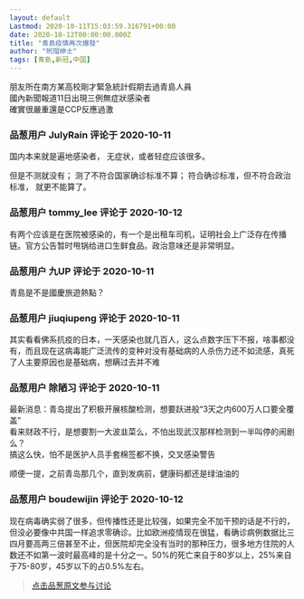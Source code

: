 ```yaml
---
layout: default
Lastmod: 2020-10-11T15:03:59.316791+00:00
date: 2020-10-12T00:00:00.000Z
title: "青島疫情再次爆發"
author: "玳瑁绅士"
tags: [青島,新冠,中国]
---
```


朋友所在南方某高校剛才緊急統計假期去過青島人員  
國內新聞報道11日出現三例無症狀感染者  
確實很嚴重還是CCP反應過激

            
### 品葱用户 **JulyRain** 评论于 2020-10-11
        
国内本来就是遍地感染者， 无症状，或者轻症应该很多。   
  
但是不测就没有； 测了不符合国家确诊标准不算； 符合确诊标准，但不符合政治标准， 就更不能算了。
        


            
### 品葱用户 **tommy_lee** 评论于 2020-10-12
        
有两个应该是在医院被感染的，有一个是出租车司机，证明社会上广泛存在传播链。官方公告暂时甩锅给进口生鲜食品。政治意味还是非常明显。
        


            
### 品葱用户 **九UP** 评论于 2020-10-11
        
青島是不是國慶旅遊熱點？
        


            
### 品葱用户 **jiuqiupeng** 评论于 2020-10-11
        
其实看看佛系抗疫的日本，一天感染也就几百人，这么点数字压下不报，啥事都没有，而且现在这病毒能广泛流传的变种对没有基础病的人杀伤力还不如流感，真死了人主要原因也是基础病，想瞒过去并不难
        


            
### 品葱用户 **除陋习** 评论于 2020-10-11
        
最新消息：青岛提出了积极开展核酸检测，想要跃进般“3天之内600万人口要全覆盖”  
看来财政不行，是想要割一大波韭菜么，不怕出现武汉那样检测到一半叫停的闹剧么？  
搞这么快，怕不是医护人员手套棉签都不换，交叉感染警告  
  
顺便一提，之前青岛那几个，直到发病前，健康码都还是绿油油的
        


            
### 品葱用户 **boudewijin** 评论于 2020-10-12
        
现在病毒确实弱了很多，但传播性还是比较强，如果完全不加干预的话是不行的，但没必要像中共国一样追求零确诊。比如欧洲疫情现在很猛，看确诊病例数据比三四月要高两三倍甚至不止，但医院却完全没有当时的那种压力，很多地方住院的人数还不如第一波时最高峰的是十分之一。50%的死亡来自于80岁以上，25%来自于75-80岁，45岁以下的占0.5%左右。
        






> [点击品葱原文参与讨论](https://pincong.rocks/article/24965)

